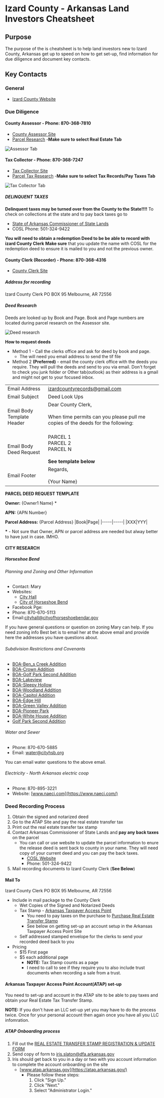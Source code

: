 # Izard County - Arkansas Land Investors Cheatsheet

## Purpose
The purpose of the is cheatsheet is to help land investors new to Izard County, Arkansas get up to speed on how to get set-up, find information for due diligence and document key contacts. 

## Key Contacts

### General 
* [Izard County Website](https://www.izardcountyar.org/)

### Due Diligence

#### County Assessor - Phone: 870-368-7810
* [County Assessor Site](https://www.izardcountyar.org/assessor)
* [Parcel Research](https://www.actdatascout.com/TaxCollector/Arkansas/Izard)
    -**Make sure to select Real Estate Tab**

![Assessor Tab](./images/taxCollector1.png)

#### Tax Collector - Phone: 870-368-7247
* [Tax Collector Site](https://www.izardcountyar.org/tax-collector)
* [Parcel Tax Research](https://www.actdatascout.com/TaxCollector/Arkansas/Izard)
    -**Make sure to select Tax Records/Pay Taxes Tab**

![Tax Collector Tab](./images/taxCollector2.png)

##### DELINQUENT TAXES

**Delinquent taxes may be turned over from the County to the State!!!!**
To check on collections at the state and to pay back taxes go to
* [State of Arkansas Commissioner of State Lands](https://www.cosl.org/Home/Search)
* COSL Phone: 501-324-9422 

**You will need to obtain a redemption Deed to be be able to record with izard County Clerk**
**Make sure** that you update the name with COSL for the redemption deed to ensure it is mailed to you and not the previous owner.


#### County Clerk (Recorder) - Phone: 870-368-4316
* [County Clerk Site](https://www.izardcountyar.org/circuit-county-clerk)

##### Address for recording
Izard County Clerk
PO BOX 95
Melbourne, AR 72556

##### Deed Research
Deeds are looked up by Book and Page.  Book and Page numbers are located during parcel research on the Assessor site.

![Deed research](./images/DeedResearch.png)

**How to request deeds**
 
* Method 1 - Call the clerks office and ask for deed by book and page.
    * The will need you email address to send the tif file
* Method 2 **(Preferred)** - email the county clerk office with the deeds you require.  They will pull the deeds and send to you via email.  Don't forget to check you junk folder or Other tab(outlook) as their address is a gmail and might not get to your focused inbox.

|          |          |
|----------|----------|
|Email Address| izardcountyrecords@gmail.com|
|Email Subject|  Deed Look Ups|
|Email Body Template Header|  Dear County Clerk,<br><br>When time permits can you please pull me copies of the deeds for the following:<br><br>
|Email Body Deed Request|  PARCEL 1<br>PARCEL 2<br>PARCEL N<br><br>**See template below**
|Email Footer|Regards,<br><br>{Your Name}

**PARCEL DEED REQUEST TEMPLATE**

**Owner:** {Owner1 Name} \*

**APN:** {APN Number}

**Parcel Address:** {Parcel Address}
|Book|Page|
|-----|-----|
|XXX|YYY|

**\*** - Not sure that Owner, APN or parcel address are needed but alway better to have just in case. IMHO.

#### CITY RESEARCH

##### Horseshoe Bend

###### Planning and Zoning and Other Information
* Contact:  Mary 
* Websites: 
    * [City Hall](https://www.horseshoebend.org/city-hall.html)
    * [City of Horseshoe Bend](https://cityofhorseshoebend.wordpress.com/)
* Facebook Pge: 
* Phone: 870-670-5113 
* Email:[cityhall@cityofhorseshoebendar.gov](mailto:cityhall@cityofhorseshoebendar.gov)

If you have general questions or question on zoning Mary can help.  If you need zoning info Best bet is to email her at the above email and provide here the addresses you have questions about.

###### Subdivision Restrictions and Covenants

* [BOA-Ben_s Creek Addition](./documents/BOA-Ben_s%20Creek%20Addition.pdf)
* [BOA-Crown Addition](./documents/BOA-Crown%20Addition.pdf)
* [BOA-Golf Park Second Addition](./documents/BOA-Golf%20Park%20Second%20Addition.pdf)   
* [BOA-Lakeview](./documents/BOA-Lakeview.pdf)       
* [BOA-Sleepy Hollow](./documents/BOA-Sleepy%20Hollow.pdf)
* [BOA-Woodland Addition](./documents/BOA-Woodland%20Addition.pdf)
* [BOA-Capitol Addition](./documents/BOA-Capitol%20Addition.pdf)
* [BOA-Edge Hill](./documents/BOA-Edge%20Hill.pdf)
* [BOA-Green Valley Addition](./documents/BOA-Green%20Valley%20Addition.pdf)
* [BOA-Pioneer Park](./documents/BOA-Pioneer%20Park.pdf)
* [BOA-White House Addition](./documents/BOA-White%20House%20Addition.pdf)
* [Golf Park Second Addition](./documents/Golf%20Park%20Second%20Addition.pdf)

###### Water and Sewer
* Phone: 870-670-5885 
* Email: [water@cityhsb.org](mailto:water@cityhsb.org)

You can email water questions to the above email.

###### Electricity - North Arkansas electric coop
* Phone: 870-895-3221
* Website: [www.naeci.com](https://www.naeci.com/)

### Deed Recording Process

1.  Obtain the signed and notarized deed
2.  Go to the ATAP Site and pay the real estate transfer tax
3.  Print out the real estate transfer tax stamp
4.  Contact Arkansas Commissioner of State Lands and **pay any back taxes** on the parcel
    * You can call or use website to update the parcel information to enure the release deed is sent back to county in your name.  They will need copy of your current deed and you can pay the back taxes.
        * [COSL Website](https://www.cosl.org/Home/Search)
        * Phone: 501-324-9422
5.  Mail recording documents to Izard County Clerk (**See Below**)

#### Mail To
Izard County Clerk
PO BOX 95
Melbourne, AR 72556

* Include in mail package to the County Clerk
    * Wet Copies of the Signed and Notarized Deeds
    * Tax Stamp - [Arkansas Taxpayer Access Point](https://atap.arkansas.gov/_/#1)
        * You need to pay taxes on the purchase to [Purchase Real Estate Transfer Stamp](https://atap.arkansas.gov/_/#3)
        * See below on getting set-up an account setup in the Arkansas Taxpayer Access Point Site
    * Self addressed stamped envelope for the clerks to send your recorded deed back to you
* Pricing
    * $15 First page
    * $5 each additional page
        * **NOTE:** Tax Stamp counts as a page
        * I need to call to see if they require you to also include trust documents when recording a sale from a trust.

#### Arkansas Taxpayer Access Point Account(ATAP) set-up
You need to set-up and account in the ATAP site to be able to pay taxes and obtain your Real Estate Tax Transfer Stamp.

**NOTE:**  If you don't have an LLC set-up yet you may have to do the process twice.  Once for your personal account then again once you have all you LLC infomration.

##### ATAP Onboarding process

1.  Fill out the [REAL ESTATE TRANSFER STAMP REGISTRATION & UPDATE FORM](./documents/RET-Registration%20Form.pdf)
2.  Send copy of form to [iris.slaton@dfa.arkansas.gov](mailto:iris.slaton@dfa.arkansas.gov)
3.  Iris should get back to you in a day or two with you account information to complete the account onboarding on the site
    * [www.atap.arkansas.gov](https://atap.arkansas.gov/) 
        * Please follow these steps:
            1. Click "Sign Up."
            2. Click "Next."
            3. Select "Administrator Login."

    



